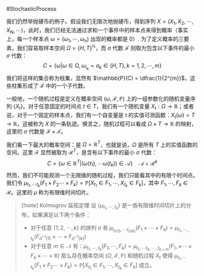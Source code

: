 #StochasticProcess 

我们仍然举抛硬币的例子。假设我们无限次地抛硬币，得到序列 $X = (X_{1},X_{2},\cdots ,X_{N},\cdots)$，此时，我们已经无法通过求和一个事件中的样本点来得到概率（事实上，每一个样本点 $\omega = (\omega_{1},\cdots,\omega_{n})$ 出现的概率都是 0）. 为了定义概率的三要素，我们容易取样本空间 $\Omega  = \{H, T\}^\mathbb{N}$，而 $\sigma$ 代数 $\mathcal{F}$ 则取为包含以下事件的最小 $\sigma$ 代数：
$$
C = \{\omega|\omega\in \mathcal{\Omega}, \omega_{i_{k}} = a_{k} \in \{H,T\},k = 1,2,\cdots,m\}
$$
我们将这样的集合称为柱集，显然有 $\mathbb{P}(C) = \dfrac{1}{2^{m}}$，这些柱集形成了 $\mathcal{F}$ 中的一个子代数。

一般地，一个随机过程是定义在概率空间 $(\omega, \mathcal{F}, \mathbb{P})$ 上的一组参数化的随机变量序列 $\{X_{t}\}$。对于任意固定的时间点 $t \in T$，我们有一个随机变量 $X_{t} : \Omega \rightarrow \mathbb{R}$；或者说，对于一个固定的样本点，我们有一个自变量是 $t$ 的实值可测函数：$X_{t}(\omega) = T \rightarrow \mathbb{R}$，这被称为 $X$ 的一条轨迹。换言之，随机过程可以看成 $\Omega \times T \rightarrow \mathbb{R}$ 的映射，这里的 $\sigma$ 代数是 $\mathcal{F} \times \mathcal{T}$。

我们看一下最大的概率空间：是 $\Omega = \mathbb{R}^{T}$，也就是说，$\Omega$ 是所有 $T$ 上的实值函数的空间。这里 $\mathcal{F}$ 显然被取为 $\mathcal{R}^{T}$，是含有以下事件的最小 $\sigma$ 代数：
$$
C = \{\omega \in \mathbb{R}^{T} | (\omega(t_{1}),\cdots \omega(t_{k}) ) \in \mathcal{A}\}  \quad  \mathcal{A }\in \mathcal{R}^{k}
$$
然而，我们不可能观测一个无限维的随机过程，我们只能看其中的有限个时间点。我们令 $\mu_{t_{1},\cdots t_{k}} (F_{1}\times F_{2}\cdots \times F_{k}) = \mathbb{P} [X_{t_{1}} \in F_{1},\cdots ,X_{t_{k}}\in F_{k}]$，其中 $F_{1},\cdots ,F_{k} \in \mathcal{R}$。这里的 $\mu$ 称为有限维时间切片。
>[!note] Kolmogrov 延拓定理
> 设 $\{\mu_{t_{1},\cdots ,t_{k}}\}$ 是一族有限维时间切片上的分布，如果满足以下两个条件：
> - 对于任意 $\{1,2,\cdots,k\}$ 的排列 $\sigma$ 有 $\mu_{t_{\sigma (1)}, \cdots t_{\sigma (k)}}(F_{1} \times \cdots \times F_{k}) = \mu_{t_{1},\cdots ,t_{k}}(F_{\sigma^{-1}(1)}\times \cdots \times F_{\sigma^{-1}(k)})$ 
> - 对于任意 $m \in \mathcal{N}$ 有：$\mu_{t_{1},\cdots ,t_{k}}(F_{1},\cdots ,F_{k}) = \mu_{t_{1},\cdots t_{k},\cdots,t_{k+m}}(F_{1},\times\cdots\times F_{k}\times \cdots \times \mathbb{R})$
> 那么存在概率空间 $(\Omega,\mathcal{F}, \mathbb{P})$ 和随机过程 $X_{t}$ 使得 $\mu_{t_{1},\cdots t_{k}} (F_{1}\times F_{2}\cdots \times F_{k}) = \mathbb{P} [X_{t_{1}} \in F_{1},\cdots ,X_{t_{k}}\in F_{k}]$ 成立。


